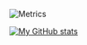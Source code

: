 ![Metrics](https://metrics.lecoq.io/harold-williams?template=classic&repositories=70&isocalendar=1&languages=1&introduction=1&screenshot=1&isocalendar.duration=half-year&languages.limit=8&languages.colors=github&languages.threshold=0%25&introduction.title=true&screenshot.url=harrywilliams.dev&screenshot.selector=body&screenshot.background=true&config.timezone=Europe%2FLondon)

[![My GitHub stats](https://github-readme-stats.vercel.app/api?username=harold-williams)](https://github.com/anuraghazra/github-readme-stats)
